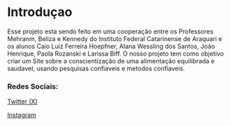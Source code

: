 # Introduçao
  Esse projeto esta sendo feito em uma cooperação entre os Professores Mehranm, Beliza e Kennedy do Instituto Federal Catarinense de Araquari e os alunos Caio Luiz Ferreira Hoepfner, Alana Wessling dos Santos, João Henrique, Paola Rozanski e Larissa Biff. O nosso projeto tem como objetivo criar um Site sobre a conscientização de uma alimentação equilibrada e saudavel, usando pesquisas confiaveis e metodos confiaveis.

### Redes Sociais:
  <a href="https://x.com/pato_healthy" > Twitter (X) </a>
  <p> <a href= "https://www.instagram.com/pato.healthy/?next=%2F "> Instagram </a></p>


